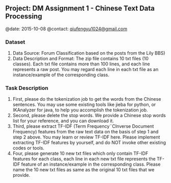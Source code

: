 ## Project: DM Assignment 1 - Chinese Text Data Processing
@date: 2015-10-08
@contact: qiufengyu1024@gmail.com
### Dataset
1. Data Source: Forum Classification based on the posts from the Lily BBS)
2. Data Description and Format: The zip file contains 10 txt files (10 classes). Each txt file contains more than 100 lines, and each line represents a raw post. You may regard each line in each txt file as an instance/example of the corresponding class.

### Task Description
1. First, please do the tokenization job to get the words from the Chinese sentences. You may use some existing tools like jieba for python, or IKAnalyzer for java, to help you accomplish the tokenization job.
2. Second, please delete the stop words. We provide a Chinese stop words list for your reference, and you can download it.
3. Third, please extract TF-IDF (Term Frequency¨CInverse Document Frequency) features from the raw text data on the basis of step 1 and step 2 above. You may learn or review TF-IDF here. Please implement extracting TF-IDF features by yourself, and do NOT invoke other existing codes or tools.
4. Four, please generate 10 new txt files which only contain TF-IDF features for each class, each line in each new txt file represents the TF-IDF feature of an instance/example in the corresponding class. Please name the 10 new txt files as same as the original 10 txt files that we provide.

